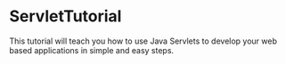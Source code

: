 # ServletTutorial
This tutorial will teach you how to use Java Servlets to develop your web based applications in simple and easy steps.
